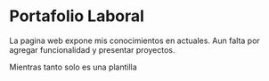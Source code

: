 # Portafolio Laboral

La pagina web expone mis conocimientos en actuales.
Aun falta por agregar funcionalidad y presentar proyectos.

Mientras tanto solo es una plantilla